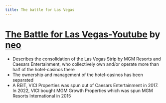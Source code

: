 ```yaml
---
title: The battle for Las Vegas
---
```


# [The Battle for Las Vegas-Youtube](https://www.youtube.com/watch?v=2dAp1PmhH8g) by [neo](https://www.youtube.com/@neoexplains)
- Describes the consolidation of the Las Vegas Strip by MGM Resorts and Caesars Entertainment, who collectively own and/or operate more than half of the hotel-casinos there
- The ownership and management of the hotel-casinos has been separated
- A REIT, VICI Properties was spun out of Caesars Entertainment in 2017. In 2022, VICI bought MGM Growth Properties which was spun MGM Resorts International in 2015